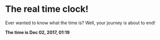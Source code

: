 # The real time clock!

Ever wanted to know what the time is? Well, your journey is about to end!

**The time is Dec 02, 2017, 01:19**